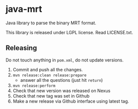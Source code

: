 java-mrt
========

Java library to parse the binary MRT format.

This library is released under LGPL license. Read LICENSE.txt.

## Releasing
Do not touch anything in `pom.xml`, do not update versions.

1. Commit and push all the changes.
2. `mvn release:clean release:prepare`
   - answer all the questions (just hit `return`)
3. `mvn release:perform`
4. Check that new version was released on Nexus
5. Check that new tag was set in Github
6. Make a new release via Github interface using latest tag.
